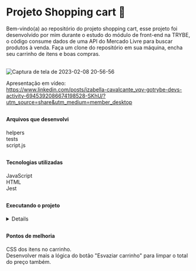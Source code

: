 # Projeto Shopping cart  🛒
Bem-vindo(a) ao repositório do projeto shopping cart, esse projeto foi desenvolvido por mim durante o estudo do módulo de front-end na TRYBE, o código consume dados de uma API do Mercado Livre para buscar produtos à venda. Faça um clone do repositório em sua máquina, encha seu carrinho de itens e boas compras.</br></br>

![Captura de tela de 2023-02-08 20-56-56](https://user-images.githubusercontent.com/102598731/217680556-bd4cada1-6e78-4d10-9632-336aa7e6fda8.png)

Apresentação em vídeo:</br>
https://www.linkedin.com/posts/izabella-cavalcante_vqv-gotrybe-devs-activity-6945392086674198528-SKhU/?utm_source=share&utm_medium=member_desktop
##

<h4>Arquivos que desenvolvi</h4>
helpers</br>
tests</br>
script.js

##

<h4>Tecnologias utilizadas</h4>
JavaScript</br>
HTML</br>
Jest

##

<h4>Executando o projeto</h4>
<details>
1. Clone o repositório</br>
• git clone git@github.com:izacavalcante/project-shopping-cart.git

2. Instalar as dependências</br>
• npm install

3. Crie uma branch a partir da branch master</br>
• Verifique que você está na branch master</br>
Exemplo: git branch</br>
• Se não estiver, mude para a branch master</br>
Exemplo: git checkout master
    
4. Crie uma branch</br>
• Exemplo: git checkout -b fulaninho-shopping-cart

5. Adicione as mudanças ao stage do Git e faça um commit</br>
• Verifique que as mudanças ainda não estão no stage</br>
Exemplo: git status (deve aparecer listada a pasta fulaninho em vermelho)</br>
• Adicione o novo arquivo ao stage do Git</br>
Exemplo:</br>
git add . (adicionando todas as mudanças - que estavam em vermelho - ao stage do Git)</br>
git status (deve aparecer listado o arquivo fulaninho/README.md em verde)</br>
• Faça o commit inicial</br>
Exemplo:</br>
git commit -m 'Projeto Shopping Cart' (fazendo o primeiro commit)</br>
git status (deve aparecer uma mensagem tipo nothing to commit )
      
6. Adicione a sua branch com o novo commit ao repositório remoto</br>
Usando o exemplo anterior: git push -u origin fulaninho-shopping-cart
7. Crie um novo Pull Request (PR)


<h4>Executar a aplicação:</h4>
Pelo Vscode utilizar a função:</br>
 • Go Live
</details>

##

<h4>Pontos de melhoria</h4>
CSS dos itens no carrinho.</br>
Desenvolver mais a lógica do botão "Esvaziar carrinho" para limpar o total do preço também.
